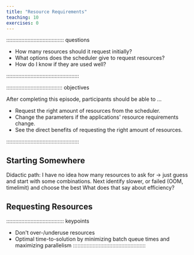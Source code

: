 ```yaml
---
title: "Resource Requirements"
teaching: 10
exercises: 0
---
```


:::::::::::::::::::::::::::::::::::::: questions 

- How many resources should it request initially?
- What options does the scheduler give to request resources?
- How do I know if they are used well?

::::::::::::::::::::::::::::::::::::::::::::::::

::::::::::::::::::::::::::::::::::::: objectives

After completing this episode, participants should be able to …

- Request the right amount of resources from the scheduler.
- Change the parameters if the applications' resource requirements change.
- See the direct benefits of requesting the right amount of resources.

::::::::::::::::::::::::::::::::::::::::::::::::

<!-- EPISODE CONTENT HERE -->
## Starting Somewhere
Didactic path: I have no idea how many resources to ask for -> just guess and start with some combinations.
Next identify slower, or failed (OOM, timelimit) and choose the best
What does that say about efficiency?

## Requesting Resources


:::::::::::::::::::::::::::::::::::::: keypoints
- Don't over-/underuse resources
- Optimal time-to-solution by minimizing batch queue times and maximizing parallelism
::::::::::::::::::::::::::::::::::::::::::::::::
